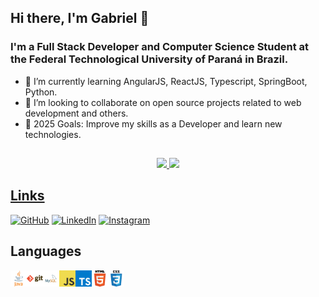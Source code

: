 ## Hi there, I'm Gabriel 👋

### I'm a Full Stack Developer and Computer Science Student at the Federal Technological University of Paraná in Brazil.

- 🌱 I’m currently learning AngularJS, ReactJS, Typescript, SpringBoot, Python.
- 👯 I’m looking to collaborate on open source projects related to web development and others.
- 🥅 2025 Goals: Improve my skills as a Developer and learn new technologies.

##

<div align="center">
  <a href="https://github.com/GaabrielCH">
  <img height="180em" src="https://github-readme-stats.vercel.app/api?username=GaabrielCH&show_icons=true&theme=graywhite&include_all_commits=true&count_private=true"/>
  <img height="180em" src="https://github-readme-stats.vercel.app/api/top-langs/?username=GaabrielCH&layout=compact&langs_count=7&theme=graywhite"/>
</div>

## Links 

[![GitHub](https://img.shields.io/badge/GitHub-181717?style=for-the-badge&logo=github&logoColor=white)](https://github.com/GaabrielCH)
[![LinkedIn](https://img.shields.io/badge/LinkedIn-0077B5?style=for-the-badge&logo=linkedin&logoColor=white)](https://www.linkedin.com/in/gabriel-camlofski-horst-1699862a9/)
[![Instagram](https://img.shields.io/badge/Instagram-E4405F?style=for-the-badge&logo=instagram&logoColor=white)](https://www.instagram.com/gabriel.chrst/)

## Languages

<div>
  <img align="left" alt="Java" width="26px" src="https://raw.githubusercontent.com/github/explore/80688e429a7d4ef2fca1e82350fe8e3517d3494d/topics/java/java.png" />
  <img align="left" alt="Git" width="26px" src="https://raw.githubusercontent.com/github/explore/80688e429a7d4ef2fca1e82350fe8e3517d3494d/topics/git/git.png" />
  <img align="left" alt="MySQL" width="26px" src="https://raw.githubusercontent.com/github/explore/80688e429a7d4ef2fca1e82350fe8e3517d3494d/topics/mysql/mysql.png" />
  <img align="left" alt="JavaScript" width="26px" src="https://raw.githubusercontent.com/github/explore/80688e429a7d4ef2fca1e82350fe8e3517d3494d/topics/javascript/javascript.png" />
  <img align="left" alt="JavaScript" width="26px" src="https://raw.githubusercontent.com/github/explore/80688e429a7d4ef2fca1e82350fe8e3517d3494d/topics/typescript/typescript.png" />
  <img align="left" alt="JavaScript" width="26px" src="https://raw.githubusercontent.com/github/explore/80688e429a7d4ef2fca1e82350fe8e3517d3494d/topics/html/html.png" />
  <img align="left" alt="JavaScript" width="26px" src="https://raw.githubusercontent.com/github/explore/80688e429a7d4ef2fca1e82350fe8e3517d3494d/topics/css/css.png" />
</div>
